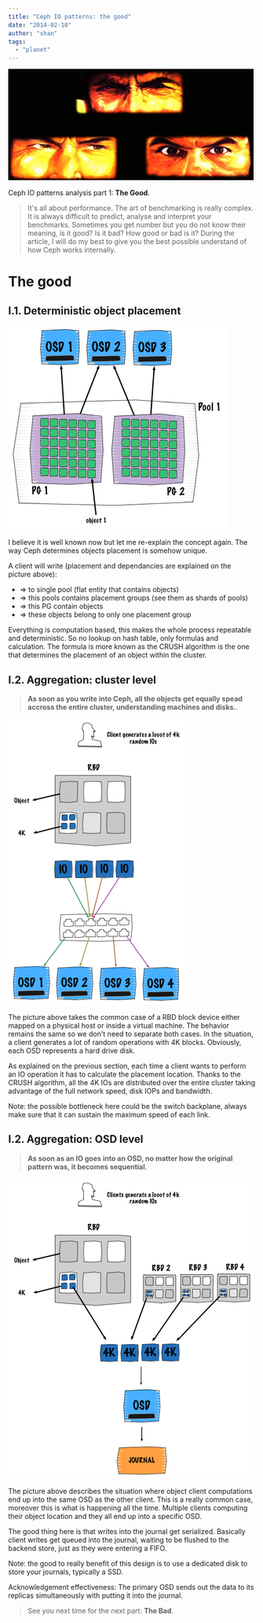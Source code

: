 ```yaml
---
title: "Ceph IO patterns: the good"
date: "2014-02-10"
author: "shan"
tags: 
  - "planet"
---
```


![](images/ceph-io-the-good-the-bad-the-ugly-details.jpg "Ceph IO patterns: the good, the bad and the ugly details")

Ceph IO patterns analysis part 1: **The Good**.

  

  

> It's all about performance. The art of benchmarking is really complex. It is always difficult to predict, analyse and interpret your benchmarks. Sometimes you get number but you do not know their meaning, is it good? Is it bad? How good or bad is it? During the article, I will do my best to give you the best possible understand of how Ceph works internally.

  

# The good

## I.1. Deterministic object placement

![](images/ceph-pgs.png "Ceph PG placement")

I believe it is well known now but let me re-explain the concept again. The way Ceph determines objects placement is somehow unique.

A client will write (placement and dependancies are explained on the picture above):

- \=> to single pool (flat entity that contains objects)
- \=> this pools contains placement groups (see them as shards of pools)
- \=> this PG contain objects
- \=> these objects belong to only one placement group

Everything is computation based, this makes the whole process repeatable and deterministic. So no lookup on hash table, only formulas and calculation. The formula is more known as the CRUSH algorithm is the one that determines the placement of an object within the cluster.

  

## I.2. Aggregation: cluster level

  

> **As soon as you write into Ceph, all the objects get equally spead accross the entire cluster, understanding machines and disks.**.

  

![](images/random-io-one-client.png "One client random IOs")

The picture above takes the common case of a RBD block device either mapped on a physical host or inside a virtual machine. The behavior remains the same so we don't need to separate both cases. In the situation, a client generates a lot of random operations with 4K blocks. Obviously, each OSD represents a hard drive disk.

As explained on the previous section, each time a client wants to perform an IO operation it has to calculate the placement location. Thanks to the CRUSH algorithm, all the 4K IOs are distributed over the entire cluster taking advantage of the full network speed, disk IOPs and bandwidth.

Note: the possible bottleneck here could be the switch backplane, always make sure that it can sustain the maximum speed of each link.

  

## I.2. Aggregation: OSD level

  

> **As soon as an IO goes into an OSD, no matter how the original pattern was, it becomes sequential**.

  

![](images/ceph-io-into-journal.png "Ceph IOs into the journal")

The picture above describes the situation where object client computations end up into the same OSD as the other client. This is a really common case, moreover this is what is happening all the time. Multiple clients computing their object location and they all end up into a specific OSD.

The good thing here is that writes into the journal get serialized. Basically client writes get queued into the journal, waiting to be flushed to the backend store, just as they were entering a FIFO.

Note: the good to really benefit of this design is to use a dedicated disk to store your journals, typically a SSD.

Acknowledgement effectiveness: The primary OSD sends out the data to its replicas simultaneously with putting it into the journal.

  

> See you next time for the next part: **The Bad**.
